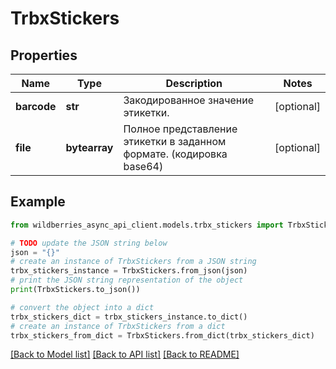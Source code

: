 # TrbxStickers


## Properties

Name | Type | Description | Notes
------------ | ------------- | ------------- | -------------
**barcode** | **str** | Закодированное значение этикетки. | [optional] 
**file** | **bytearray** | Полное представление этикетки в заданном формате. (кодировка base64) | [optional] 

## Example

```python
from wildberries_async_api_client.models.trbx_stickers import TrbxStickers

# TODO update the JSON string below
json = "{}"
# create an instance of TrbxStickers from a JSON string
trbx_stickers_instance = TrbxStickers.from_json(json)
# print the JSON string representation of the object
print(TrbxStickers.to_json())

# convert the object into a dict
trbx_stickers_dict = trbx_stickers_instance.to_dict()
# create an instance of TrbxStickers from a dict
trbx_stickers_from_dict = TrbxStickers.from_dict(trbx_stickers_dict)
```
[[Back to Model list]](../README.md#documentation-for-models) [[Back to API list]](../README.md#documentation-for-api-endpoints) [[Back to README]](../README.md)


